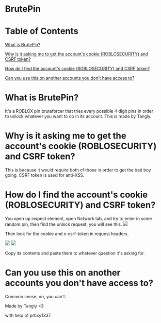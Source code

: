 # BrutePin

# Table of Contents

[What is BrutePin?](https://github.com/Luckytrang2010/BrutePin#what-is-brutepin)

[Why is it asking me to get the account's cookie (ROBLOSECURITY) and CSRF token?](https://github.com/Luckytrang2010/BrutePin#why-is-it-asking-me-to-get-the-accounts-cookie-roblosecurity-and-csrf-token)

[How do I find the account's cookie (ROBLOSECURITY) and CSRF token?](https://github.com/Luckytrang2010/BrutePin#how-do-i-find-the-accounts-cookie-roblosecurity-and-csrf-token)

[Can you use this on another accounts you don't have access to?](https://github.com/Luckytrang2010/BrutePin#can-you-use-this-on-another-accounts-you-dont-have-access-to)

# What is BrutePin?

It's a ROBLOX pin bruteforcer that tries every possible 4 digit pins in order to unlock whatever you want to do in its account. This is made by Tangly.

# Why is it asking me to get the account's cookie (ROBLOSECURITY) and CSRF token?

This is because it would require both of those in order to get the bad boy going. CSRF token is used for anti-XSS.

# How do I find the account's cookie (ROBLOSECURITY) and CSRF token?

You open up inspect element, open Network tab, and try to enter in some random pin, then find the unlock request, you will see this.
![](https://media.discordapp.net/attachments/743744964500127814/764601419625267242/unknown.png?width=469&height=475)

Then look for the cookie and x-csrf-token in request headers.

![](https://media.discordapp.net/attachments/743744964500127814/764602197958197258/unknown.png?width=470&height=475)
![](https://media.discordapp.net/attachments/743744964500127814/764602356448624640/unknown.png?width=468&height=475)

Copy its contents and paste them to whatever question it's asking for.

# Can you use this on another accounts you don't have access to?

Common sense, no, you can't.

Made by Tangly <3

with help of pr0xy1337

